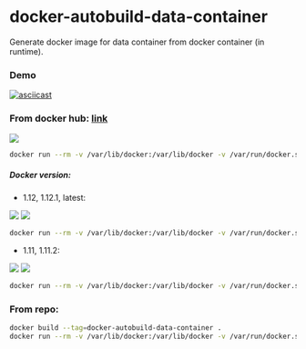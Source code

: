 docker-autobuild-data-container
==============================

Generate docker image for data container from docker container (in runtime).

### Demo

[![asciicast](https://asciinema.org/a/ek6n2c6yh26kkziyfp282idp6.png)](https://asciinema.org/a/ek6n2c6yh26kkziyfp282idp6)

### From docker hub: [link](https://hub.docker.com/r/fedeg/docker-autobuild-data-container/)

[![](https://img.shields.io/docker/automated/jrottenberg/ffmpeg.svg)](https://hub.docker.com/r/fedeg/docker-autobuild-data-container/)

```bash
docker run --rm -v /var/lib/docker:/var/lib/docker -v /var/run/docker.sock:/var/run/docker.sock -e CONTAINER=<run_container_name> -e IMAGE=<image_name> fedeg/docker-autobuild-data-container:latest
```

##### Docker version:

- 1.12, 1.12.1, latest:

[![](https://images.microbadger.com/badges/version/fedeg/docker-autobuild-data-container:latest.svg)](http://microbadger.com/images/fedeg/docker-autobuild-data-container:latest "Get your own version badge on microbadger.com") [![](https://images.microbadger.com/badges/image/fedeg/docker-autobuild-data-container:latest.svg)](http://microbadger.com/images/fedeg/docker-autobuild-data-container:latest "Get your own image badge on microbadger.com")

```bash
docker run --rm -v /var/lib/docker:/var/lib/docker -v /var/run/docker.sock:/var/run/docker.sock -e CONTAINER=<run_container_name> -e IMAGE=<image_name> fedeg/docker-autobuild-data-container:latest
```

- 1.11, 1.11.2:

[![](https://images.microbadger.com/badges/version/fedeg/docker-autobuild-data-container:1.11.svg)](http://microbadger.com/images/fedeg/docker-autobuild-data-container:1.11 "Get your own version badge on microbadger.com") [![](https://images.microbadger.com/badges/image/fedeg/docker-autobuild-data-container:1.11.svg)](http://microbadger.com/images/fedeg/docker-autobuild-data-container:1.11 "Get your own image badge on microbadger.com")

```bash
docker run --rm -v /var/lib/docker:/var/lib/docker -v /var/run/docker.sock:/var/run/docker.sock -e CONTAINER=<run_container_name> -e IMAGE=<image_name> fedeg/docker-autobuild-data-container:1.11
```

### From repo:

```bash
docker build --tag=docker-autobuild-data-container .
docker run --rm -v /var/lib/docker:/var/lib/docker -v /var/run/docker.sock:/var/run/docker.sock -e CONTAINER=<run_container_name> -e IMAGE=<image_name> docker-autobuild-data-container
```
